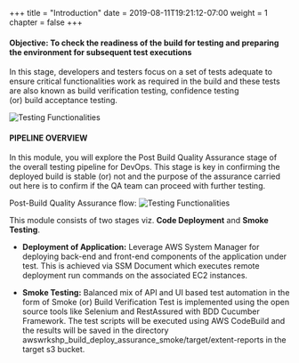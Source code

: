 +++
title = "Introduction"
date = 2019-08-11T19:21:12-07:00
weight = 1
chapter = false
+++

#### Objective: To check the readiness of the build for testing and preparing the environment for subsequent test executions
In this stage, developers and testers focus on a set of tests adequate to ensure critical functionalities work as required in the build and  these tests are also known as build verification testing, confidence testing (or) build acceptance testing.  

![Testing Functionalities](/images/module2/Module_2.png)


#### PIPELINE OVERVIEW

In this module, you will explore the Post Build Quality Assurance stage of the overall testing pipeline for DevOps. This stage is key in confirming the deployed build is stable (or) not and the purpose of the assurance carried out here is to confirm if the QA team can proceed with further testing.

Post-Build Quality Assurance flow:
![Testing Functionalities](/images/module2/module-2_pipe.png)

This module consists of two stages viz. **Code Deployment** and **Smoke Testing**. 
- **Deployment of Application:** Leverage AWS System Manager for deploying back-end and front-end components of the application under test. This is achieved via SSM Document which executes remote deployment run commands on the associated EC2 instances.

- **Smoke Testing:** Balanced mix of API and UI based test automation in the form of Smoke (or) Build Verification Test is implemented using the open source tools like Selenium and RestAssured with BDD Cucumber Framework. The test scripts will be executed using AWS CodeBuild and the results will be saved in the directory awswrkshp_build_deploy_assurance_smoke/target/extent-reports in the target s3 bucket.



